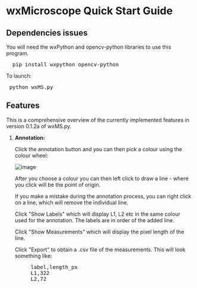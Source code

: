 # wxMicroscope Quick Start Guide

## Dependencies issues

You will need the wxPython and opencv-python libraries to use this program.

<pre>  pip install wxpython opencv-python </pre>

To launch:

<pre> python wxMS.py </pre>

## Features

This is a comprehensive overview of the currently implemented features in version 0.1.2a of wxMS.py.

1. <b>Annotation:</b>

    Click the annotation button and you can then pick a colour using the colour wheel:
   
   ![image](https://github.com/user-attachments/assets/f0008e33-5dad-4438-9a6a-2621c71d640b)

   After you choose a colour you can then left click to draw a line - where you click will be the point of origin.

   If you make a mistake during the annotation process, you can right click on a line, which will remove the individual line.

   Click "Show Labels" which will display L1, L2 etc in the same colour used for the annotation. The labels are in order of the added line.

   Click "Show Measurements" which will display the pixel length of the line.

   Click "Export" to obtain a .csv file of the measurements. This will look something like:

   <pre>
        label,length_px
        L1,322
        L2,72  
   </pre>

   
   
